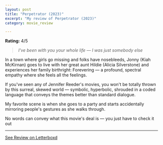 ```yaml
---
layout: post
title: "Perpetrator (2023)"
excerpt: "My review of Perpetrator (2023)"
category: movie_review

---
```


**Rating:** 4/5

<blockquote><i> I've been with you your whole life — I was just somebody else</i></blockquote>In a town where girls go missing and folks have nosebleeds, Jonny (Kiah McKirnan) goes to live with her great aunt Hildie (Alicia Silverstone) and experiences her family birthright: Forevering — a profound, spectral empathy where she feels all the feelings.

If you've seen any of Jennifer Reeder's movies, you won't be totally thrown by this surreal, skewed world — symbolic, hyperbolic, shrouded in a coded language that conveys the themes better than standard dialogue.

My favorite scene is when she goes to a party and starts accidentally mirroring people's gestures as she walks through.

No words can convey what this movie's deal is — you just have to check it out

<hr>

[See Review on Letterboxd](https://boxd.it/4YZ5Ql)
